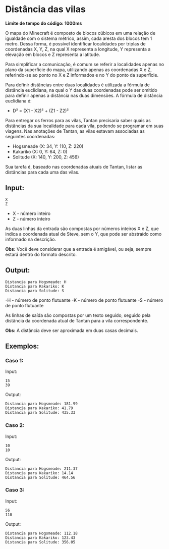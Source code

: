 # Distância das vilas

**Limite de tempo do código: 1000ms**

O mapa do Minecraft é composto de blocos cúbicos em uma relação de igualdade com o sistema métrico, assim, cada aresta dos blocos tem 1 metro. Dessa forma, é possível identificar localidades por triplas de coordenadas X, Y, Z, na qual X representa a longitude, Y representa a elevação em blocos e Z representa a latitude.

Para simplificar a comunicação, é comum se referir a localidades apenas no plano da superfície do mapa, utilizando apenas as coordenadas X e Z, referindo-se ao ponto no X e Z informados e no Y do ponto da superfície.

Para definir distâncias entre duas localidades é utilizada a fórmula de distância euclidiana, na qual o Y das duas coordenadas pode ser omitido para definir apenas a distância nas duas dimensões. A fórmula de distância euclidiana é:

- D² = (X1 - X2)² + (Z1 - Z2)²

Para entregar os ferros para as vilas, Tantan precisaria saber quais as distâncias da sua localidade para cada vila, podendo se programar em suas viagens. Nas anotações de Tantan, as vilas estavam associadas as seguintes coordenadas:

- Hogsmeade (X: 34, Y: 110, Z: 220)
- Kakariko (X: 0, Y: 64, Z: 0)
- Solitude (X: 140, Y: 200, Z: 456)

Sua tarefa é, baseado nas coordenadas atuais de Tantan, listar as distâncias para cada uma das vilas.

## Input:

```
X
Z
```

- X - número inteiro
- Z - número inteiro

As duas linhas da entrada são compostas por números inteiros X e Z, que indica a coordenada atual de Steve, sem o Y, que pode ser abstraído como informado na descrição.

**Obs:** Você deve considerar que a entrada é amigável, ou seja, sempre estará dentro do formato descrito.

## Output:

```
Distancia para Hogsmeade: H
Distancia para Kakariko: K
Distancia para Solitude: S
```

-H - número de ponto flutuante -K - número de ponto flutuante -S - número de ponto flutuante

As linhas de saída são compostas por um texto seguido, seguido pela distância da coordenada atual de Tantan para a vila correspondente.

**Obs:** A distância deve ser aproximada em duas casas decimais.

## Exemplos:

### Caso 1:

Input:
```
15
39
```

Output:
```
Distancia para Hogsmeade: 181.99
Distancia para Kakariko: 41.79
Distancia para Solitude: 435.33
```

### Caso 2:

Input:
```
10
10
```

Output:
```
Distancia para Hogsmeade: 211.37
Distancia para Kakariko: 14.14
Distancia para Solitude: 464.56
```

### Caso 3:

Input:
```
56
110
```

Output:
```
Distancia para Hogsmeade: 112.18
Distancia para Kakariko: 123.43
Distancia para Solitude: 356.05
```
